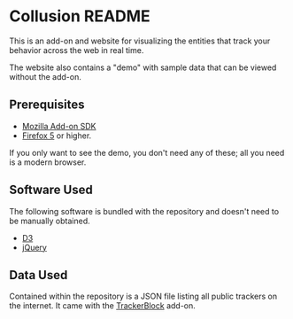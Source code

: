 # Collusion README

This is an add-on and website for visualizing the entities that track your
behavior across the web in real time.

The website also contains a "demo" with sample data that can be viewed without
the add-on.

## Prerequisites

* [Mozilla Add-on SDK][ASDK]
* [Firefox 5][] or higher.

If you only want to see the demo, you don't need any of these; all you need is a modern browser.

## Software Used

The following software is bundled with the repository and doesn't need to be manually obtained.

* [D3][]
* [jQuery][]

## Data Used

Contained within the repository is a JSON file listing all public trackers on the internet. It came with the [TrackerBlock][] add-on.

  [ASDK]: https://addons.mozilla.org/en-US/developers/builder
  [D3]: http://mbostock.github.com/d3/
  [jQuery]: https://github.com/jquery/jquery
  [TrackerBlock]: http://www.privacychoice.org/trackerblock/firefox
  [Firefox 5]: http://www.mozilla.com/en-US/firefox/fx/
